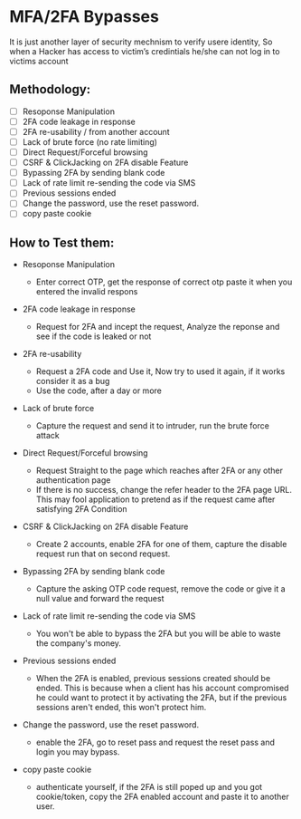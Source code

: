 # MFA/2FA Bypasses

It is just another layer of security mechnism to verify usere identity, So when a Hacker has access to victim’s credintials he/she can not log in to victims account

## Methodology:

- [ ]  Resoponse Manipulation
- [ ]  2FA code leakage in response
- [ ]  2FA re-usability / from another account
- [ ]  Lack of brute force (no rate limiting)
- [ ]  Direct Request/Forceful browsing
- [ ]  CSRF & ClickJacking on 2FA disable Feature
- [ ]  Bypassing 2FA by sending blank code
- [ ]  Lack of rate limit re-sending the code via SMS
- [ ]  Previous sessions ended
- [ ]  Change the password, use the reset password.
- [ ]  copy paste cookie

## How to Test them:

- Resoponse Manipulation
    - Enter correct OTP, get the response of correct otp paste it when you entered the invalid respons
- 2FA code leakage in response
    - Request for 2FA and incept the request, Analyze the reponse and see if the code is leaked or not
- 2FA re-usability
    - Request a 2FA code and Use it, Now try to used it again, if it works consider it as a bug
    - Use the code, after a day or more
- Lack of brute force
    - Capture the request and send it to intruder, run the brute force attack
    
- Direct Request/Forceful browsing
    - Request Straight to the page which reaches after 2FA or any other authentication page
    - If there is no success, change the refer header to the 2FA page URL. This may fool application to pretend as if the request came after satisfying 2FA Condition
- CSRF & ClickJacking on 2FA disable Feature
    - Create 2 accounts, enable 2FA for one of them, capture the disable request run that on second request.
- Bypassing 2FA by sending blank code
    - Capture the asking OTP code request, remove the code or give it a null value and forward the request
- Lack of rate limit re-sending the code via SMS
    - You won't be able to bypass the 2FA but you will be able to waste the company's money.
- Previous sessions ended
    - When the 2FA is enabled, previous sessions created should be ended. This is because when a client has his account compromised he could want to protect it by activating the 2FA, but if the previous sessions aren't ended, this won't protect him.
- Change the password, use the reset password.
    - enable the 2FA, go to reset pass and request the reset pass and login you may bypass.
- copy paste cookie
    - authenticate yourself, if the 2FA is still poped up and you got cookie/token, copy the 2FA enabled account and paste it to another user.
